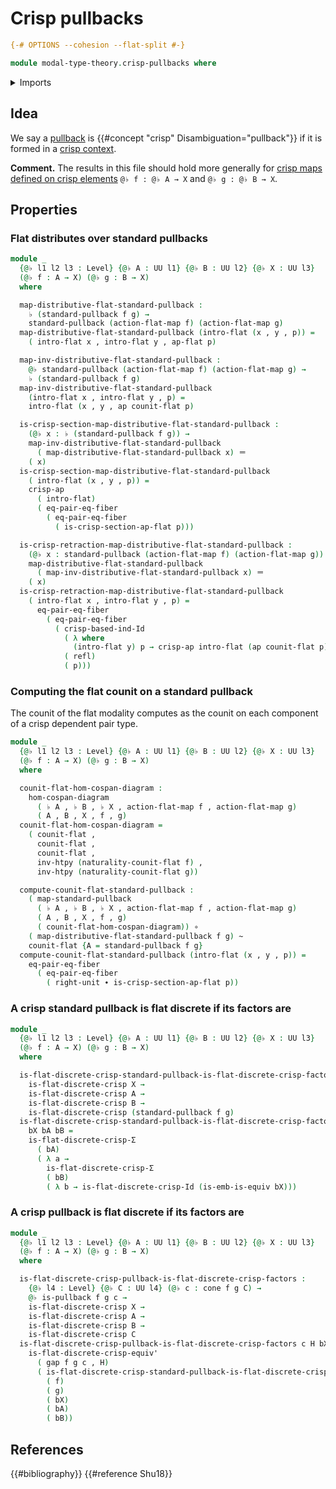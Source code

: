 # Crisp pullbacks

```agda
{-# OPTIONS --cohesion --flat-split #-}

module modal-type-theory.crisp-pullbacks where
```

<details><summary>Imports</summary>

```agda
open import foundation.action-on-identifications-functions
open import foundation.cones-over-cospan-diagrams
open import foundation.dependent-pair-types
open import foundation.equality-dependent-pair-types
open import foundation.equivalences
open import foundation.function-types
open import foundation.functoriality-pullbacks
open import foundation.homotopies
open import foundation.identity-types
open import foundation.morphisms-cospan-diagrams
open import foundation.pullbacks
open import foundation.standard-pullbacks
open import foundation.universe-levels

open import modal-type-theory.action-on-identifications-crisp-functions
open import modal-type-theory.action-on-identifications-flat-modality
open import modal-type-theory.crisp-dependent-pair-types
open import modal-type-theory.crisp-identity-types
open import modal-type-theory.flat-discrete-crisp-types
open import modal-type-theory.flat-modality
open import modal-type-theory.functoriality-flat-modality
```

</details>

## Idea

We say a [pullback](foundation-core.pullbacks.md) is
{{#concept "crisp" Disambiguation="pullback"}} if it is formed in a
[crisp context](modal-type-theory.crisp-types.md).

**Comment.** The results in this file should hold more generally for
[crisp maps defined on crisp elements](modal-type-theory.crisp-function-types.md)
`@♭ f : @♭ A → X` and `@♭ g : @♭ B → X`.

## Properties

### Flat distributes over standard pullbacks

```agda
module _
  {@♭ l1 l2 l3 : Level} {@♭ A : UU l1} {@♭ B : UU l2} {@♭ X : UU l3}
  (@♭ f : A → X) (@♭ g : B → X)
  where

  map-distributive-flat-standard-pullback :
    ♭ (standard-pullback f g) →
    standard-pullback (action-flat-map f) (action-flat-map g)
  map-distributive-flat-standard-pullback (intro-flat (x , y , p)) =
    ( intro-flat x , intro-flat y , ap-flat p)

  map-inv-distributive-flat-standard-pullback :
    @♭ standard-pullback (action-flat-map f) (action-flat-map g) →
    ♭ (standard-pullback f g)
  map-inv-distributive-flat-standard-pullback
    (intro-flat x , intro-flat y , p) =
    intro-flat (x , y , ap counit-flat p)

  is-crisp-section-map-distributive-flat-standard-pullback :
    (@♭ x : ♭ (standard-pullback f g)) →
    map-inv-distributive-flat-standard-pullback
      ( map-distributive-flat-standard-pullback x) ＝
    ( x)
  is-crisp-section-map-distributive-flat-standard-pullback
    ( intro-flat (x , y , p)) =
    crisp-ap
      ( intro-flat)
      ( eq-pair-eq-fiber
        ( eq-pair-eq-fiber
          ( is-crisp-section-ap-flat p)))

  is-crisp-retraction-map-distributive-flat-standard-pullback :
    (@♭ x : standard-pullback (action-flat-map f) (action-flat-map g)) →
    map-distributive-flat-standard-pullback
      ( map-inv-distributive-flat-standard-pullback x) ＝
    ( x)
  is-crisp-retraction-map-distributive-flat-standard-pullback
    ( intro-flat x , intro-flat y , p) =
      eq-pair-eq-fiber
        ( eq-pair-eq-fiber
          ( crisp-based-ind-Id
            ( λ where
              (intro-flat y) p → crisp-ap intro-flat (ap counit-flat p) ＝ p)
            ( refl)
            ( p)))
```

### Computing the flat counit on a standard pullback

The counit of the flat modality computes as the counit on each component of a
crisp dependent pair type.

```agda
module _
  {@♭ l1 l2 l3 : Level} {@♭ A : UU l1} {@♭ B : UU l2} {@♭ X : UU l3}
  (@♭ f : A → X) (@♭ g : B → X)
  where

  counit-flat-hom-cospan-diagram :
    hom-cospan-diagram
      ( ♭ A , ♭ B , ♭ X , action-flat-map f , action-flat-map g)
      ( A , B , X , f , g)
  counit-flat-hom-cospan-diagram =
    ( counit-flat ,
      counit-flat ,
      counit-flat ,
      inv-htpy (naturality-counit-flat f) ,
      inv-htpy (naturality-counit-flat g))

  compute-counit-flat-standard-pullback :
    ( map-standard-pullback
      ( ♭ A , ♭ B , ♭ X , action-flat-map f , action-flat-map g)
      ( A , B , X , f , g)
      ( counit-flat-hom-cospan-diagram)) ∘
    ( map-distributive-flat-standard-pullback f g) ~
    counit-flat {A = standard-pullback f g}
  compute-counit-flat-standard-pullback (intro-flat (x , y , p)) =
    eq-pair-eq-fiber
      ( eq-pair-eq-fiber
        ( right-unit ∙ is-crisp-section-ap-flat p))
```

### A crisp standard pullback is flat discrete if its factors are

```agda
module _
  {@♭ l1 l2 l3 : Level} {@♭ A : UU l1} {@♭ B : UU l2} {@♭ X : UU l3}
  (@♭ f : A → X) (@♭ g : B → X)
  where

  is-flat-discrete-crisp-standard-pullback-is-flat-discrete-crisp-factors :
    is-flat-discrete-crisp X →
    is-flat-discrete-crisp A →
    is-flat-discrete-crisp B →
    is-flat-discrete-crisp (standard-pullback f g)
  is-flat-discrete-crisp-standard-pullback-is-flat-discrete-crisp-factors
    bX bA bB =
    is-flat-discrete-crisp-Σ
      ( bA)
      ( λ a →
        is-flat-discrete-crisp-Σ
        ( bB)
        ( λ b → is-flat-discrete-crisp-Id (is-emb-is-equiv bX)))
```

### A crisp pullback is flat discrete if its factors are

```agda
module _
  {@♭ l1 l2 l3 : Level} {@♭ A : UU l1} {@♭ B : UU l2} {@♭ X : UU l3}
  (@♭ f : A → X) (@♭ g : B → X)
  where

  is-flat-discrete-crisp-pullback-is-flat-discrete-crisp-factors :
    {@♭ l4 : Level} {@♭ C : UU l4} (@♭ c : cone f g C) →
    @♭ is-pullback f g c →
    is-flat-discrete-crisp X →
    is-flat-discrete-crisp A →
    is-flat-discrete-crisp B →
    is-flat-discrete-crisp C
  is-flat-discrete-crisp-pullback-is-flat-discrete-crisp-factors c H bX bA bB =
    is-flat-discrete-crisp-equiv'
      ( gap f g c , H)
      ( is-flat-discrete-crisp-standard-pullback-is-flat-discrete-crisp-factors
        ( f)
        ( g)
        ( bX)
        ( bA)
        ( bB))
```

## References

{{#bibliography}} {{#reference Shu18}}
